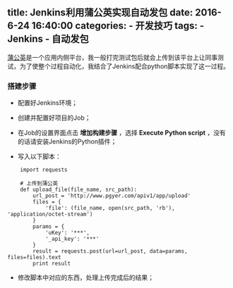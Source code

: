 
title: Jenkins利用蒲公英实现自动发包
date: 2016-6-24 16:40:00
categories:
    - 开发技巧
tags:
    - Jenkins
    - 自动发包
---

[蒲公英](https://www.pgyer.com/)是一个应用内侧平台，我一般打完测试包后就会上传到该平台上让同事测试，为了使整个过程自动化，我结合了Jenkins配合python脚本实现了这一过程。
<!-- more -->


### 搭建步骤

* 配置好Jenkins环境；

* 创建并配置好项目的Job；

* 在Job的设置界面点击 **增加构建步骤** ，选择 **Execute Python script** ，没有的话请安装Jenkins的Python插件；

* 写入以下脚本：
```
    import requests
    
    # 上传到蒲公英
    def upload_file(file_name, src_path):
        url_post = 'http://www.pgyer.com/apiv1/app/upload'
        files = {
            'file': (file_name, open(src_path, 'rb'), 'application/octet-stream')
        }
        params = {
            'uKey': '***',
            '_api_key': '***'
        }
        result = requests.post(url=url_post, data=params, files=files).text
        print result
```
* 修改脚本中对应的东西，处理上传完成后的结果； 